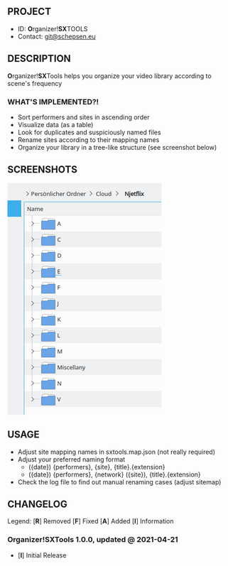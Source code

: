 ## PROJECT ##

* ID: **O**rganizer!**SX**TOOLS
* Contact: git@schepsen.eu

## DESCRIPTION ##

**O**rganizer!**SX**Tools helps you organize your video library according to scene's frequency

### WHAT'S IMPLEMENTED?! ###

* Sort performers and sites in ascending order
* Visualize data (as a table)
* Look for duplicates and suspiciously named files
* Rename sites according to their mapping names
* Organize your library in a tree-like structure (see screenshot below)

## SCREENSHOTS ##

![Organizer!SXTOOLS](docs/sxtools-v1.0.20210421.png?raw=true "Organizer!SXTools, Library Example")

## USAGE ##

* Adjust site mapping names in sxtools.map.json (not really required)
* Adjust your preferred naming format
    * ({date}) {performers}, {site}, {title}.{extension}
    * ({date}) {performers}, {network} ({site}), {title}.{extension}
* Check the log file to find out manual renaming cases (adjust sitemap)

## CHANGELOG ##

Legend: [**R**] Removed  [**F**] Fixed [**A**] Added [**I**] Information

### Organizer!SXTools 1.0.0, updated @ 2021-04-21 ###

* [**I**] Initial Release
